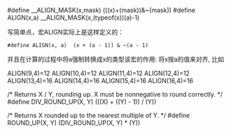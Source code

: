
#define __ALIGN_MASK(x,mask) (((x)+(mask))&~(mask))
#define ALIGN(x,a)  __ALIGN_MASK(x,(typeof(x))(a)-1)

写简单点，宏ALIGN实际上是这样定义的：

    #define ALIGN(x, a)  (x + (a - 1)) & ~(a - 1)

并且在计算的过程中将a强制转换成x的类型该宏的作用: 将x按a的值来对齐, 比如

ALIGN(9,4)=12
ALIGN(10,4)=12
ALIGN(11,4)=12
ALIGN(12,4)=12
ALIGN(13,4)=16
ALIGN(14,4)=16
ALIGN(15,4)=16
ALIGN(16,4)=16

/* Returns X / Y, rounding up.  X must be nonnegative to round correctly. */
#define DIV_ROUND_UP(X, Y) (((X) + ((Y) - 1)) / (Y))

/* Returns X rounded up to the nearest multiple of Y. */
#define ROUND_UP(X, Y) (DIV_ROUND_UP(X, Y) * (Y))
